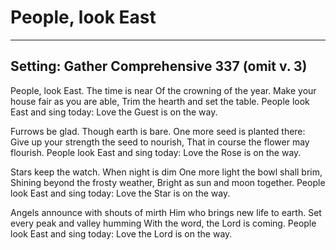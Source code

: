 # People, look East

***

## Setting: Gather Comprehensive 337 (omit v. 3)

People, look East. The time is near
Of the crowning of the year.
Make your house fair as you are able,
Trim the hearth and set the table.
People look East and sing today:
Love the Guest is on the way.

Furrows be glad. Though earth is bare.
One more seed is planted there:
Give up your strength the seed to nourish,
That in course the flower may flourish.
People look East and sing today:
Love the Rose is on the way.

Stars keep the watch. When night is dim
One more light the bowl shall brim,
Shining beyond the frosty weather,
Bright as sun and moon together.
People look East and sing today:
Love the Star is on the way.

Angels announce with shouts of mirth
Him who brings new life to earth.
Set every peak and valley humming
With the word, the Lord is coming.
People look East and sing today:
Love the Lord is on the way.
